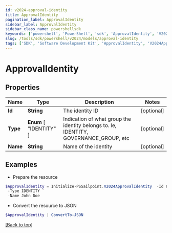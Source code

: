 ```yaml
---
id: v2024-approval-identity
title: ApprovalIdentity
pagination_label: ApprovalIdentity
sidebar_label: ApprovalIdentity
sidebar_class_name: powershellsdk
keywords: ['powershell', 'PowerShell', 'sdk', 'ApprovalIdentity', 'V2024ApprovalIdentity'] 
slug: /tools/sdk/powershell/v2024/models/approval-identity
tags: ['SDK', 'Software Development Kit', 'ApprovalIdentity', 'V2024ApprovalIdentity']
---
```



# ApprovalIdentity

## Properties

Name | Type | Description | Notes
------------ | ------------- | ------------- | -------------
**Id** | **String** | The identity ID | [optional] 
**Type** |  **Enum** [  "IDENTITY" ] | Indication of what group the identity belongs to. Ie, IDENTITY, GOVERNANCE_GROUP, etc | [optional] 
**Name** | **String** | Name of the identity | [optional] 

## Examples

- Prepare the resource
```powershell
$ApprovalIdentity = Initialize-PSSailpoint.V2024ApprovalIdentity  -Id 85d173e7d57e496569df763231d6deb6a `
 -Type IDENTITY `
 -Name John Doe
```

- Convert the resource to JSON
```powershell
$ApprovalIdentity | ConvertTo-JSON
```


[[Back to top]](#) 

